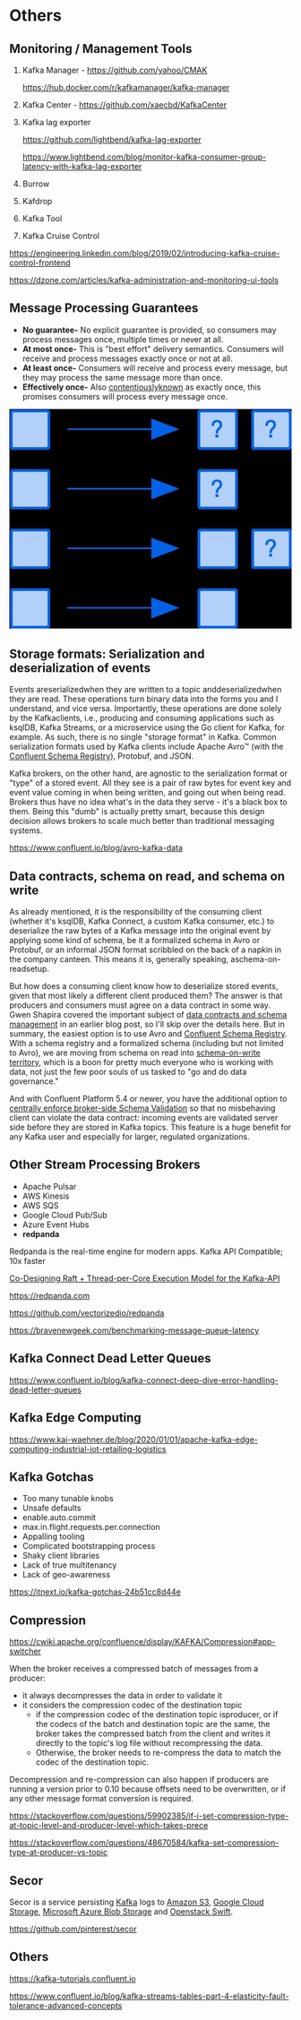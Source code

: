 # Others

## Monitoring / Management Tools

1. Kafka Manager - https://github.com/yahoo/CMAK

   https://hub.docker.com/r/kafkamanager/kafka-manager

2. Kafka Center - https://github.com/xaecbd/KafkaCenter
3. Kafka lag exporter

    https://github.com/lightbend/kafka-lag-exporter

    https://www.lightbend.com/blog/monitor-kafka-consumer-group-latency-with-kafka-lag-exporter

4. Burrow
5. Kafdrop
6. Kafka Tool
7. Kafka Cruise Control

https://engineering.linkedin.com/blog/2019/02/introducing-kafka-cruise-control-frontend

https://dzone.com/articles/kafka-administration-and-monitoring-ui-tools

## Message Processing Guarantees

- **No guarantee-** No explicit guarantee is provided, so consumers may process messages once, multiple times or never at all.
- **At most once-** This is "best effort" delivery semantics. Consumers will receive and process messages exactly once or not at all.
- **At least once-** Consumers will receive and process every message, but they may process the same message more than once.
- **Effectively once-** Also [contentiously](https://streaml.io/blog/exactly-once)[known](https://medium.com/@jaykreps/exactly-once-support-in-apache-kafka-55e1fdd0a35f) as exactly once, this promises consumers will process every message once.

![image](../../media/Technologies-Kafka-Others-image1.jpg)

## Storage formats: Serialization and deserialization of events

Events areserializedwhen they are written to a topic anddeserializedwhen they are read. These operations turn binary data into the forms you and I understand, and vice versa. Importantly, these operations are done solely by the Kafkaclients, i.e., producing and consuming applications such as ksqlDB, Kafka Streams, or a microservice using the Go client for Kafka, for example. As such, there is no single "storage format" in Kafka. Common serialization formats used by Kafka clients include Apache Avro™ (with the [Confluent Schema Registry](https://docs.confluent.io/current/schema-registry/index.html)), Protobuf, and JSON.

Kafka brokers, on the other hand, are agnostic to the serialization format or "type" of a stored event. All they see is a pair of raw bytes for event key and event value coming in when being written, and going out when being read. Brokers thus have no idea what's in the data they serve - it's a black box to them. Being this "dumb" is actually pretty smart, because this design decision allows brokers to scale much better than traditional messaging systems.

https://www.confluent.io/blog/avro-kafka-data

## Data contracts, schema on read, and schema on write

As already mentioned, it is the responsibility of the consuming client (whether it's ksqlDB, Kafka Connect, a custom Kafka consumer, etc.) to deserialize the raw bytes of a Kafka message into the original event by applying some kind of schema, be it a formalized schema in Avro or Protobuf, or an informal JSON format scribbled on the back of a napkin in the company canteen. This means it is, generally speaking, aschema-on-readsetup.

But how does a consuming client know how to deserialize stored events, given that most likely a different client produced them? The answer is that producers and consumers must agree on a data contract in some way. Gwen Shapira covered the important subject of [data contracts and schema management](https://www.confluent.io/blog/schemas-contracts-compatibility) in an earlier blog post, so I'll skip over the details here. But in summary, the easiest option is to use Avro and [Confluent Schema Registry](https://www.confluent.io/confluent-schema-registry/). With a schema registry and a formalized schema (including but not limited to Avro), we are moving from schema on read into [schema-on-write territory](https://www.oreilly.com/ideas/data-governance-and-the-death-of-schema-on-read), which is a boon for pretty much everyone who is working with data, not just the few poor souls of us tasked to "go and do data governance."

And with Confluent Platform 5.4 or newer, you have the additional option to [centrally enforce broker-side Schema Validation](https://www.confluent.io/blog/data-governance-with-schema-validation) so that no misbehaving client can violate the data contract: incoming events are validated server side before they are stored in Kafka topics. This feature is a huge benefit for any Kafka user and especially for larger, regulated organizations.

## Other Stream Processing Brokers

- Apache Pulsar
- AWS Kinesis
- AWS SQS
- Google Cloud Pub/Sub
- Azure Event Hubs
- **redpanda**

Redpanda is the real-time engine for modern apps. Kafka API Compatible; 10x faster

[Co-Designing Raft + Thread-per-Core Execution Model for the Kafka-API](https://youtu.be/kz7R1mGrN9Q)

https://redpanda.com

https://github.com/vectorizedio/redpanda

https://bravenewgeek.com/benchmarking-message-queue-latency

## Kafka Connect Dead Letter Queues

https://www.confluent.io/blog/kafka-connect-deep-dive-error-handling-dead-letter-queues

## Kafka Edge Computing

https://www.kai-waehner.de/blog/2020/01/01/apache-kafka-edge-computing-industrial-iot-retailing-logistics

## Kafka Gotchas

- Too many tunable knobs
- Unsafe defaults
- enable.auto.commit
- max.in.flight.requests.per.connection
- Appalling tooling
- Complicated bootstrapping process
- Shaky client libraries
- Lack of true multitenancy
- Lack of geo-awareness

https://itnext.io/kafka-gotchas-24b51cc8d44e

## Compression

https://cwiki.apache.org/confluence/display/KAFKA/Compression#app-switcher

When the broker receives a compressed batch of messages from a producer:

- it always decompresses the data in order to validate it
- it considers the compression codec of the destination topic
  - if the compression codec of the destination topic isproducer, or if the codecs of the batch and destination topic are the same, the broker takes the compressed batch from the client and writes it directly to the topic's log file without recompressing the data.
  - Otherwise, the broker needs to re-compress the data to match the codec of the destination topic.

Decompression and re-compression can also happen if producers are running a version prior to 0.10 because offsets need to be overwritten, or if any other message format conversion is required.

https://stackoverflow.com/questions/59902385/if-i-set-compression-type-at-topic-level-and-producer-level-which-takes-prece

https://stackoverflow.com/questions/48670584/kafka-set-compression-type-at-producer-vs-topic

## Secor

Secor is a service persisting [Kafka](http://kafka.apache.org/) logs to [Amazon S3](http://aws.amazon.com/s3/), [Google Cloud Storage](https://cloud.google.com/storage/), [Microsoft Azure Blob Storage](https://azure.microsoft.com/en-us/services/storage/blobs/) and [Openstack Swift](http://swift.openstack.org/).

https://github.com/pinterest/secor

## Others

https://kafka-tutorials.confluent.io

https://www.confluent.io/blog/kafka-streams-tables-part-4-elasticity-fault-tolerance-advanced-concepts
